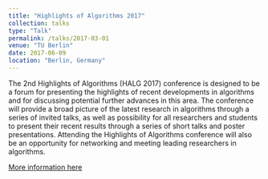 ```yaml
---
title: "Highlights of Algorithms 2017"
collection: talks
type: "Talk"
permalink: /talks/2017-03-01
venue: "TU Berlin"
date: 2017-06-09
location: "Berlin, Germany"
---
```


The 2nd Highlights of Algorithms (HALG 2017) conference is designed to be a forum for presenting the highlights of recent developments in algorithms and for discussing potential further advances in this area. The conference will provide a broad picture of the latest research in algorithms through a series of invited talks, as well as possibility for all researchers and students to present their recent results through a series of short talks and poster presentations. Attending the Highlights of Algorithms conference will also be an opportunity for networking and meeting leading researchers in algorithms.

[More information here](http://2017.highlightsofalgorithms.org/)
